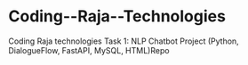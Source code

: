 # Coding--Raja--Technologies
Coding Raja technologies Task 1: NLP Chatbot Project (Python, DialogueFlow, FastAPI, MySQL, HTML)Repo
